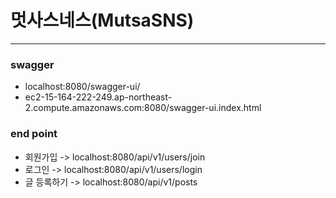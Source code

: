 # 멋사스네스(MutsaSNS)

--------------
### swagger

- localhost:8080/swagger-ui/
- ec2-15-164-222-249.ap-northeast-2.compute.amazonaws.com:8080/swagger-ui.index.html

### end point

- 회원가입 ->
localhost:8080/api/v1/users/join
- 로그인 -> localhost:8080/api/v1/users/login
- 글 등록하기 -> localhost:8080/api/v1/posts